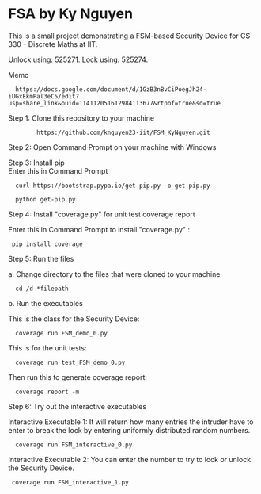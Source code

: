 # FSA by Ky Nguyen
This is a small project demonstrating a FSM-based Security Device for CS 330 - Discrete Maths at IIT. 

Unlock using: 525271. Lock using: 525274.

Memo

      https://docs.google.com/document/d/1GzB3nBvCiPoegJh24-iUGxEkmPal3eC5/edit?usp=share_link&ouid=114112051612984113677&rtpof=true&sd=true



Step 1: Clone this repository to your machine
      
            https://github.com/knguyen23-iit/FSM_KyNguyen.git


Step 2: Open Command Prompt on your machine with Windows

Step 3: Install pip      
      Enter this in Command Prompt
      
      curl https://bootstrap.pypa.io/get-pip.py -o get-pip.py
      
      python get-pip.py


Step 4: Install "coverage.py" for unit test coverage report
      
Enter this in Command Prompt to install "coverage.py" :
            
     pip install coverage
      

Step 5: Run  the files

a. Change directory to the files that were cloned to your machine
      
      cd /d *filepath
      

b. Run the executables
   
   This is the class for the Security Device:
   
      coverage run FSM_demo_0.py
      
   This is for the unit tests:
      
      coverage run test_FSM_demo_0.py
   
   Then run this to generate coverage report:
       
      coverage report -m
      

Step 6: Try out the interactive executables

Interactive Executable 1: 
It will return how many entries the intruder have to enter to break the lock by entering uniformly distributed random numbers.
          
      coverage run FSM_interactive_0.py
            
    
Interactive Executable 2: 
You can enter the number to try to lock or unlock the Security Device. 

     coverage run FSM_interactive_1.py
                     
